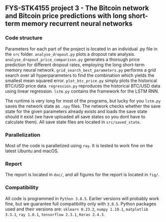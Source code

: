 ## FYS-STK4155 project 3 - The Bitcoin network and Bitcoin price predictions with long short-term memory recurrent neural networks
### Code structure
Parameters for each part of the project is located in an individual .py file in the ```src``` folder. ```analyse_dropout.py``` plots a dropout rate analysis. ```analyse_dropout_price_comparison.py``` generates a thorough price prediction for different dropout rates, employing the long short-term memory neural network. ```grid_search_best_parameters.py``` performs a grid search over all hyperparameters to find the combination which yields the smallest mean squared error. ```plot_btc_price.py``` simply plots the historical BTC/USD price data. ```regression.py``` reproduces the historical BTC/USD data using linear regression. ```lstm.py``` contains the framework for the LSTM RNN.

The runtime is very long for most of the programs, but lucky for you ```lstm.py``` saves the network state as ```.npy``` files. The network checks whether the save state for the given parameters already exists and loads the save state should it exist (we have uploaded all save states so you dont have to calculate them). All save state files are located in ```src/saved_state```.

### Parallelization
Most of the code is parallelized using ```ray```. It is tested to work fine on the latest Ubuntu and macOS.

### Report
The report is located in ```doc/```, and all figures for the report is located in ```fig/```.

### Compatibility
All code is programmed in ```Python 3.8.5```. Earlier versions will probably work fine, but we guarantee full compatibility only with ```3.8.5```. Python packages used and their versions are: ```sklearn 0.23.2```, ```numpy 1.19.1```, ```matplotlib 3.3.1```, ```ray 1.0.1```, ```tensorflow 2.3.1```, ```Keras 2.4.3```.
